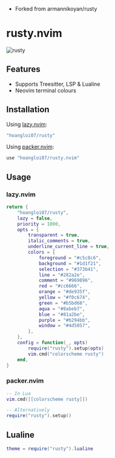 * Forked from armannikoyan/rusty
# rusty.nvim

![rusty](./rusty.png)

## Features

- Supports Treesitter, LSP & Lualine
- Neovim terminal colours

## Installation

Using [lazy.nvim](https://github.com/folke/lazy.nvim):

```lua
"hoangloi07/rusty"
```

Using [packer.nvim](https://github.com/wbthomason/packer.nvim):

```lua
use "hoangloi07/rusty.nvim"
```

## Usage

### lazy.nvim

```lua
return {
	"hoangloi07/rusty",
	lazy = false,
	priority = 1000,
	opts = {
		transparent = true,
		italic_comments = true,
		underline_current_line = true,
		colors = {
			foreground = "#c5c8c6",
			background = "#1d1f21",
			selection = "#373b41",
			line = "#282a2e",
			comment = "#969896",
			red = "#cc6666",
			orange = "#de935f",
			yellow = "#f0c674",
			green = "#b5bd68",
			aqua = "#8abeb7",
			blue = "#81a2be",
			purple = "#b294bb",
			window = "#4d5057",
		},
	},
	config = function(_, opts)
		require("rusty").setup(opts)
		vim.cmd("colorscheme rusty")
	end,
}
```

### packer.nvim

```lua
-- In Lua
vim.cmd([[colorscheme rusty]])

-- Alternatively
require("rusty").setup()
```

## Lualine

```lua
theme = require("rusty").lualine
```
